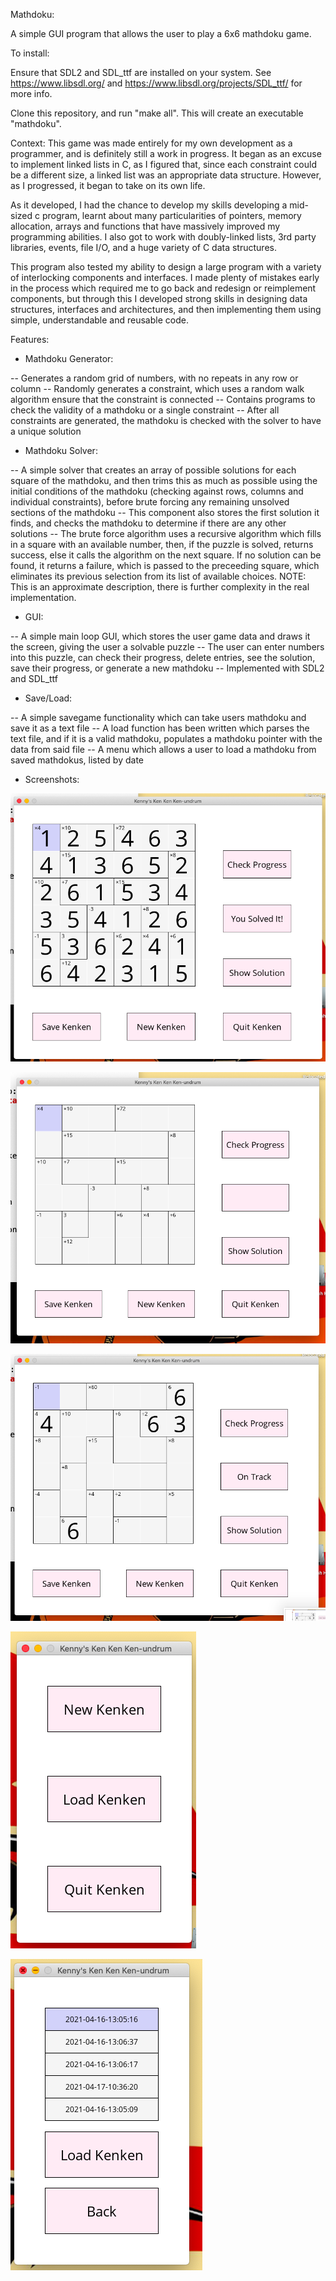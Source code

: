 Mathdoku:

A simple GUI program that allows the user to play a 6x6 mathdoku game.

To install:

Ensure that SDL2 and SDL_ttf are installed on your system. See https://www.libsdl.org/ and https://www.libsdl.org/projects/SDL_ttf/ for more info.

Clone this repository, and run "make all". This will create an executable "mathdoku".

Context: This game was made entirely for my own development as a programmer, and is definitely still a work in progress. It began as an excuse to implement linked lists in C, as I figured that, since each constraint could be a different size, a linked list was an appropriate data structure. However, as I progressed, it began to take on its own life. 

As it developed, I had the chance to develop my skills developing a mid-sized c program, learnt about many particularities of pointers, memory allocation, arrays and functions that have massively improved my programming abilities. I also got to work with doubly-linked lists, 3rd party libraries, events, file I/O, and a huge variety of C data structures. 

This program also tested my ability to design a large program with a variety of interlocking components and interfaces. I made plenty of mistakes early in the process which required me to go back and redesign or reimplement components, but through this I developed strong skills in designing data structures, interfaces and architectures, and then implementing them using simple, understandable and reusable code.

Features:

- Mathdoku Generator:

-- Generates a random grid of numbers, with no repeats in any row or column
-- Randomly generates a constraint, which uses a random walk algorithm ensure that the constraint is connected
-- Contains programs to check the validity of a mathdoku or a single constraint
-- After all constraints are generated, the mathdoku is checked with the solver to have a unique solution

- Mathdoku Solver:

-- A simple solver that creates an array of possible solutions for each square of the mathdoku, and then trims this as much as possible using the initial conditions of the mathdoku (checking against rows, columns and individual constraints), before brute forcing any remaining unsolved sections of the mathdoku
-- This component also stores the first solution it finds, and checks the mathdoku to determine if there are any other solutions
-- The brute force algorithm uses a recursive algorithm which fills in a square with an available number, then, if the puzzle is solved, returns success, else it calls the algorithm on the next square. If no solution can be found, it returns a failure, which is passed to the preceeding square, which eliminates its previous selection from its list of available choices. NOTE: This is an approximate description, there is further complexity in the real implementation.

- GUI:

-- A simple main loop GUI, which stores the user game data and draws it the screen, giving the user a solvable puzzle
-- The user can enter numbers into this puzzle, can check their progress, delete entries, see the solution, save their progress, or generate a new mathdoku
-- Implemented with SDL2 and SDL_ttf

- Save/Load:

-- A simple savegame functionality which can take users mathdoku and save it as a text file
-- A load function has been written which parses the text file, and if it is a valid mathdoku, populates a mathdoku pointer with the data from said file
-- A menu which allows a user to load a mathdoku from saved mathdokus, listed by date

- Screenshots:

![solved game](res/img10.png)

![new game](res/img9.png)

![partially completed game](res/img8.png)

![start menu](res/img5.png)

![load menu](res/img6.png)

